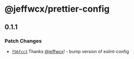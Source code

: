 # @jeffwcx/prettier-config

## 0.1.1

### Patch Changes

- [`f56fcc3`](https://github.com/jeffwcx/jeffwcx-config/commit/f56fcc33b11c3305f273bdc8f3f55dad01bf6fc9) Thanks [@jeffwcx](https://github.com/jeffwcx)! - bump version of eslint-config
